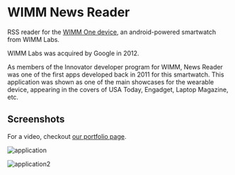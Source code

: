 WIMM News Reader 
=============
RSS reader for the [WIMM One device](http://reviews.cnet.com/watches-and-wrist-devices/wimm-one/4505-3512_7-35332545.html), an android-powered smartwatch from WIMM Labs. 

WIMM Labs was acquired by Google in 2012.

As members of the Innovator developer program for WIMM, News Reader was one of the first apps developed back in 2011 for this smartwatch. This application was shown as one of the main showcases for the wearable device, appearing in the covers of USA Today, Engadget, Laptop Magazine, etc. 

Screenshots
-------
For a video, checkout [our portfolio page](http://www.androidsx.com/news-reader-for-wimm/).

![application](http://www.androidsx.com/wp-content/uploads/2012/01/wimm.png)



![application2](http://www.androidsx.com/wp-content/uploads/2014/01/Screen-Shot-2014-01-19-at-2.35.52-PM.png)
